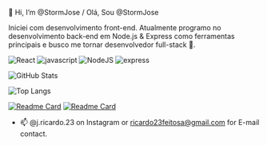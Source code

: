 👋 Hi, I’m @StormJose / Olá, Sou @StormJose

Iniciei com desenvolvimento front-end. Atualmente programo no desenvolvimento back-end em Node.js & Express como ferramentas principais e busco me tornar desenvolvedor full-stack 👀.

![React](https://img.shields.io/badge/React-000?style=for-the-badge&logo=react) ![javascript](https://img.shields.io/badge/JavaScript-000?style=for-the-badge&logo=javascript) ![NodeJS](https://img.shields.io/badge/Node.js-000?style=for-the-badge&logo=node.js) ![express](https://img.shields.io/badge/express.js-000?style=for-the-badge&logo=express) 

![GitHub Stats](https://github-readme-stats.vercel.app/api?username=StormJose&theme=transparent&bg_color=040a17&border_color=040a17&show_icons=true&icon_color=d97706&title_color=2563eb&text_color=d3e0fb) 

![Top Langs](https://github-readme-stats.vercel.app/api/top-langs/?username=StormJose&layout=compact&bg_color=040a17&border_color=040a17&show_icons=true&icon_color=d97706&title_color=2563eb&text_color=d3e0fb)

[![Readme Card](https://github-readme-stats.vercel.app/api/pin/?username=StormJose&repo=forkify&bg_color=040a17&border_color=040a17&show_icons=true&icon_color=d97706&title_color=2563eb&text_color=d3e0fb&text_align=center)](https://github.com/StormJose/forkify) [![Readme Card](https://github-readme-stats.vercel.app/api/pin/?username=StormJose&repo=nasa-mission-control-project&bg_color=040a17&border_color=040a17&show_icons=true&icon_color=d97706&title_color=2563eb&text_color=d3e0fb&text_align=center)](https://github.com/StormJose/nasa-mission-control-project)


- 📫 @j.ricardo.23 on Instagram or ricardo23feitosa@gmail.com for E-mail contact.

<!---
StormJose/StormJose is a ✨ special ✨ repository because its `README.md` (this file) appears on your GitHub profile.
You can click the Preview link to take a look at your changes.
--->
